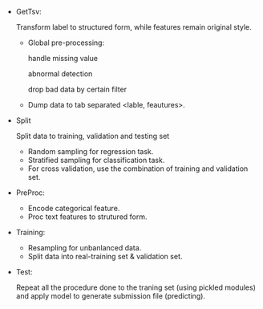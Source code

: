 
- GetTsv: 

  Transform label to structured form, while features remain original style.

  - Global pre-processing:

    handle missing value

    abnormal detection

    drop bad data by certain filter

  - Dump data to tab separated <lable, feautures>.

- Split

  Split data to training, validation and testing set

  - Random sampling for regression task.
  - Stratified sampling for classification task.
  - For cross validation, use the combination of training and validation set.


-   PreProc:

    - Encode categorical feature.
    - Proc text features to strutured form.

-   Training:

    - Resampling for unbanlanced data.
    - Split data into real-training set & validation set.

-   Test:

    Repeat all the procedure done to the traning set (using pickled modules) and apply model to generate submission file (predicting).

